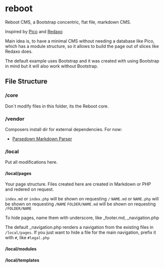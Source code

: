 # reboot

Reboot CMS, a Bootstrap concentric, flat file, markdown CMS.

Inspired by [Pico](http://picocms.org) and [Redaxo](https://redaxo.org/)

Main idea is, to have a minimal CMS without needing a database like Pico, which has a
module structure, so it allows to build the page out of slices like Redaxo does.

The default example uses Bootstrap and it was created with using Bootstrap in mind but 
it will also work without Bootstrap.

## File Structure

### /core

Don`t modify files in this folder, its the Reboot core.

### /vendor

Composers install dir for external dependencies. For now:

- [Parsedown Markdown Parser](http://parsedown.org/)

### /local

Put all modifications here.

#### /local/pages

Your page structure. Files created here are created in Markdown or PHP and redered on request.

`index.md` or `index.php` will be shown on requesting `/`
`NAME.md` or `NAME.php` will be shown on requesting `/NAME`
`FOLDER/NAME.md` will be shown on requesting `/FOLDER/NAME`

To hide pages, name them with underscore, like _footer.md, _navigation.php

The default _navigation.php renders a navigation from the existing files in `/local/pages`.
If you just want to hide a file for the main navigation, prefix it with `#`, like `#legal.php`

#### /local/modules
#### /local/templates